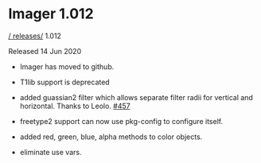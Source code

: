 # Imager 1.012

[ / ](..) [releases/](./) 1.012

Released 14 Jun 2020

 - Imager has moved to github.

 - T1lib support is deprecated

 - added guassian2 filter which allows separate filter radii for vertical and horizontal. Thanks to Leolo. [#457](https://github.com/tonycoz/imager/issues/457)

 - freetype2 support can now use pkg-config to configure itself.

 - added red, green, blue, alpha methods to color objects.

 - eliminate use vars.